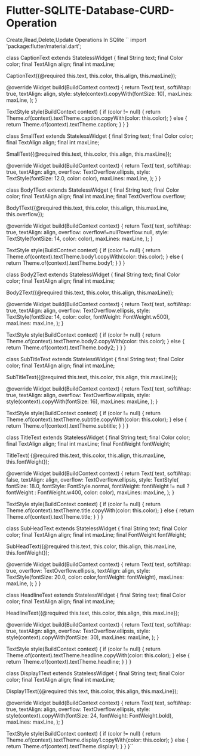 # Flutter-SQLITE-Database-CURD-Operation
Create,Read,Delete,Update Operations In SQlite
``
import 'package:flutter/material.dart';

class CaptionText extends StatelessWidget {
  final String text;
  final Color color;
  final TextAlign align;
  final int maxLine;

  CaptionText({@required this.text, this.color, this.align, this.maxLine});

  @override
  Widget build(BuildContext context) {
    return Text(
      text,
      softWrap: true,
      textAlign: align,
      style: style(context).copyWith(fontSize: 10),
      maxLines: maxLine,
    );
  }

  TextStyle style(BuildContext context) {
    if (color != null) {
      return Theme.of(context).textTheme.caption.copyWith(color: this.color);
    } else {
      return Theme.of(context).textTheme.caption;
    }
  }
}

class SmallText extends StatelessWidget {
  final String text;
  final Color color;
  final TextAlign align;
  final int maxLine;

  SmallText({@required this.text, this.color, this.align, this.maxLine});

  @override
  Widget build(BuildContext context) {
    return Text(
      text,
      softWrap: true,
      textAlign: align,
      overflow: TextOverflow.ellipsis,
      style: TextStyle(fontSize: 12.0, color: color),
      maxLines: maxLine,
    );
  }
}

class Body1Text extends StatelessWidget {
  final String text;
  final Color color;
  final TextAlign align;
  final int maxLine;
  final TextOverflow overflow;

  Body1Text({@required this.text, this.color, this.align, this.maxLine, this.overflow});

  @override
  Widget build(BuildContext context) {
    return Text(
      text,
      softWrap: true,
      textAlign: align,
      overflow: overflow!=null?overflow:null,
      style: TextStyle(fontSize: 14, color: color),
      maxLines: maxLine,
    );
  }

  TextStyle style(BuildContext context) {
    if (color != null) {
      return Theme.of(context).textTheme.body1.copyWith(color: this.color);
    } else {
      return Theme.of(context).textTheme.body1;
    }
  }
}

class Body2Text extends StatelessWidget {
  final String text;
  final Color color;
  final TextAlign align;
  final int maxLine;

  Body2Text({@required this.text, this.color, this.align, this.maxLine});

  @override
  Widget build(BuildContext context) {
    return Text(
      text,
      softWrap: true,
      textAlign: align,
      overflow: TextOverflow.ellipsis,
      style: TextStyle(fontSize: 14, color: color, fontWeight: FontWeight.w500),
      maxLines: maxLine,
    );
  }

  TextStyle style(BuildContext context) {
    if (color != null) {
      return Theme.of(context).textTheme.body2.copyWith(color: this.color);
    } else {
      return Theme.of(context).textTheme.body2;
    }
  }
}

class SubTitleText extends StatelessWidget {
  final String text;
  final Color color;
  final TextAlign align;
  final int maxLine;

  SubTitleText({@required this.text, this.color, this.align, this.maxLine});

  @override
  Widget build(BuildContext context) {
    return Text(
      text,
      softWrap: true,
      textAlign: align,
      overflow: TextOverflow.ellipsis,
      style: style(context).copyWith(fontSize: 16),
      maxLines: maxLine,
    );
  }

  TextStyle style(BuildContext context) {
    if (color != null) {
      return Theme.of(context).textTheme.subtitle.copyWith(color: this.color);
    } else {
      return Theme.of(context).textTheme.subtitle;
    }
  }
}

class TitleText extends StatelessWidget {
  final String text;
  final Color color;
  final TextAlign align;
  final int maxLine;
  final FontWeight fontWeight;

  TitleText(
      {@required this.text,
      this.color,
      this.align,
      this.maxLine,
      this.fontWeight});

  @override
  Widget build(BuildContext context) {
    return Text(
      text,
      softWrap: false,
      textAlign: align,
      overflow: TextOverflow.ellipsis,
      style: TextStyle(
          fontSize: 18.0,
          fontStyle: FontStyle.normal,
          fontWeight: fontWeight != null ? fontWeight : FontWeight.w400,
          color: color),
      maxLines: maxLine,
    );
  }

  TextStyle style(BuildContext context) {
    if (color != null) {
      return Theme.of(context).textTheme.title.copyWith(color: this.color);
    } else {
      return Theme.of(context).textTheme.title;
    }
  }
}

class SubHeadText extends StatelessWidget {
  final String text;
  final Color color;
  final TextAlign align;
  final int maxLine;
  final FontWeight fontWeight;

  SubHeadText({@required this.text, this.color, this.align, this.maxLine, this.fontWeight});

  @override
  Widget build(BuildContext context) {
    return Text(
      text,
      softWrap: true,
      overflow: TextOverflow.ellipsis,
      textAlign: align,
      style: TextStyle(fontSize: 20.0, color: color,fontWeight: fontWeight),
      maxLines: maxLine,
    );
  }
}

class HeadlineText extends StatelessWidget {
  final String text;
  final Color color;
  final TextAlign align;
  final int maxLine;

  HeadlineText({@required this.text, this.color, this.align, this.maxLine});

  @override
  Widget build(BuildContext context) {
    return Text(
      text,
      softWrap: true,
      textAlign: align,
      overflow: TextOverflow.ellipsis,
      style: style(context).copyWith(fontSize: 30),
      maxLines: maxLine,
    );
  }

  TextStyle style(BuildContext context) {
    if (color != null) {
      return Theme.of(context).textTheme.headline.copyWith(color: this.color);
    } else {
      return Theme.of(context).textTheme.headline;
    }
  }
}

class Display1Text extends StatelessWidget {
  final String text;
  final Color color;
  final TextAlign align;
  final int maxLine;

  Display1Text({@required this.text, this.color, this.align, this.maxLine});

  @override
  Widget build(BuildContext context) {
    return Text(
      text,
      softWrap: true,
      textAlign: align,
      overflow: TextOverflow.ellipsis,
      style: style(context).copyWith(fontSize: 24, fontWeight: FontWeight.bold),
      maxLines: maxLine,
    );
  }

  TextStyle style(BuildContext context) {
    if (color != null) {
      return Theme.of(context).textTheme.display1.copyWith(color: this.color);
    } else {
      return Theme.of(context).textTheme.display1;
    }
  }
}``
